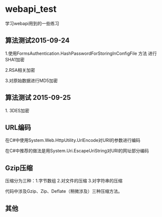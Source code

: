 # webapi_test #
学习webapi用到的一些练习

## 算法测试2015-09-24 ##
<p>1.使用FormsAuthentication.HashPasswordForStoringInConfigFile 方法 进行 SHA1加密</p>
<p>2.RSA相关加密</p>
<p>3.对原始数据进行MD5加密</p>

## 算法测试 2015-09-25 ##
<p>1. 3DES加密</p>

## URL编码 ##
<p>在C#中使用System.Web.HttpUtility.UrlEncode对URI的参数进行编码</p>
<p>在C#中推荐的做法是用System.Uri.EscapeUriString对URI的网址部分编码</p>

## Gzip压缩 ##
 <p>压缩分为三种：1.字节数组 2.对文件的压缩 3.对字符串的压缩</p>
 <p>代码中涉及Gzip、Zip、Deflate（稍微涉及）三种压缩方法。</p>
 
 ## 其他 ##

